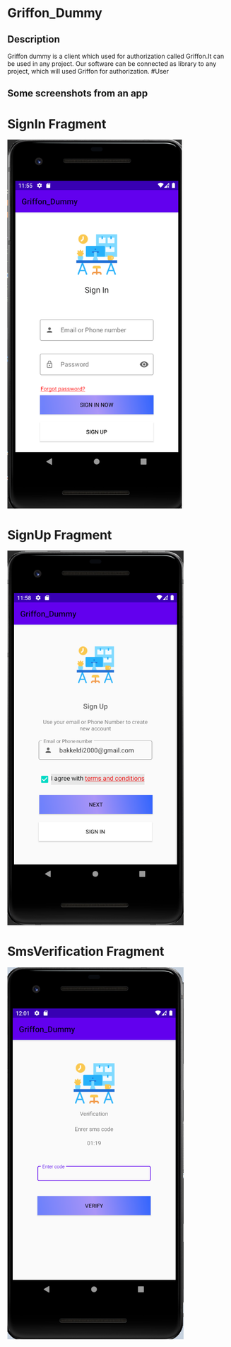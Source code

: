 # Griffon_Dummy
## Description
Griffon dummy is a client which used for authorization called Griffon.It can be used in any project.
Our software can be connected as library to any project, which will used Griffon for authorization.
#User
## Some screenshots from an app
# SignIn Fragment
![Drawing](app/src/main/res/drawable/signin.png) 
# SignUp Fragment
![Drawing](app/src/main/res/drawable/signup.png) 
# SmsVerification Fragment
![Drawing](app/src/main/res/drawable/sms_verification.png) 

